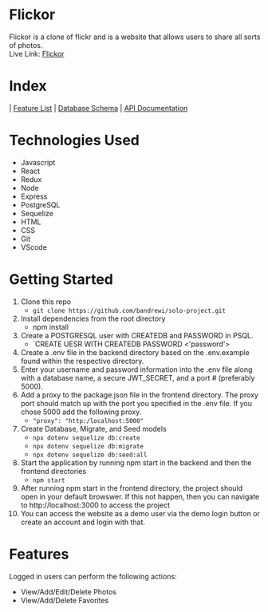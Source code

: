 # Flickor
Flickor is a clone of flickr and is a website that allows users to share all sorts of photos. <br>
Live Link: [Flickor](https://dashboard.heroku.com/apps/flickor)

# Index
| [Feature List](https://github.com/bandrewi/solo-project/wiki/Features) | [Database Schema](https://github.com/bandrewi/solo-project/wiki/Database-Schema) | [API Documentation](https://github.com/bandrewi/solo-project/wiki/API-Documentation)

# Technologies Used

* Javascript
* React
* Redux
* Node
* Express
* PostgreSQL
* Sequelize
* HTML
* CSS
* Git
* VScode

# Getting Started
1. Clone this repo
   * `git clone https://github.com/bandrewi/solo-project.git`
2. Install dependencies from the root directory
   * npm install
3. Create a POSTGRESQL user with CREATEDB and PASSWORD in PSQL.
   * `CREATE UESR <name> WITH CREATEDB PASSWORD <'password'>
4. Create a .env file in the backend directory based on the .env.example found within the respective directory.
5. Enter your username and password information into the .env file along with a database name, a secure JWT_SECRET, and a port # (preferably 5000).
6. Add a proxy to the package.json file in the frontend directory. The proxy port should match up with the port you specified in the .env file. If you chose 5000 add the following proxy.
   * `"proxy": "http:/localhost:5000"`
7. Create Database, Migrate, and Seed models
   * `npx dotenv sequelize db:create`
   * `npx dotenv sequelize db:migrate`
   * `npx dotenv sequelize db:seed:all`
8. Start the application by running npm start in the backend and then the frontend directories
   * `npm start`
9. After running npm start in the frontend directory, the project should open in your default browswer. If this not happen, then you can navigate to http://localhost:3000 to access the project
10. You can access the website as a demo user via the demo login button or create an account and login with that.

# Features
Logged in users can perform the following actions:
  * View/Add/Edit/Delete Photos
  * View/Add/Delete Favorites
